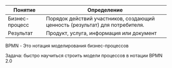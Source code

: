 
| Понятие        | Определение                                                                  |
| -------------- | ---------------------------------------------------------------------------- |
| Бизнес-процесс | Порядок действий участников, создающий ценность (результат) для потребителя. |
| Результат      | Продукт, услуга, информация или документ                                     |

BPMN - Это нотация моделирования бизнес-процессов

Задача: быстро научиться строить модели процессов в нотации BPMN 2.0
